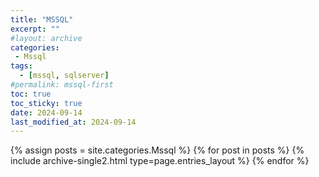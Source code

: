 ```yaml
---
title: "MSSQL"
excerpt: ""
#layout: archive
categories:
 - Mssql
tags:
  - [mssql, sqlserver]
#permalink: mssql-first
toc: true
toc_sticky: true
date: 2024-09-14
last_modified_at: 2024-09-14
---
```


{% assign posts = site.categories.Mssql %}
{% for post in posts %} {% include archive-single2.html type=page.entries_layout %} {% endfor %}